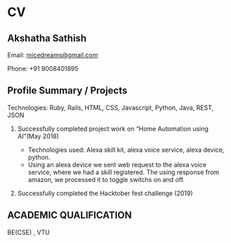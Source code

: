 # CV

## Akshatha Sathish

Email: micedreams@gmail.com

Phone: +91 9008401895

## Profile Summary / Projects

Technologies: Ruby, Rails, HTML, CSS, Javascript, Python, Java, REST, JSON


1. Successfully completed project work on “Home Automation using AI”(May 2018)
    * Technologies used: Alexa skill kit, alexa voice service, alexa device, python.
    * Using an alexa device we sent web request to the alexa voice service, 
    where we had a skill registered. The using response from amazon, we processed it to toggle switchs on and off.


1. Successfully completed the Hacktober fest challenge (2019)


## ACADEMIC QUALIFICATION 
BE(CSE) , VTU 
